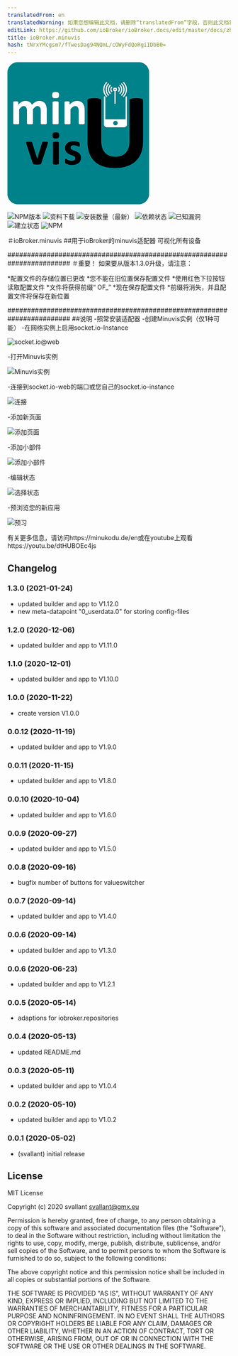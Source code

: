 ```yaml
---
translatedFrom: en
translatedWarning: 如果您想编辑此文档，请删除“translatedFrom”字段，否则此文档将再次自动翻译
editLink: https://github.com/ioBroker/ioBroker.docs/edit/master/docs/zh-cn/adapterref/iobroker.minuvis/README.md
title: ioBroker.minuvis
hash: tNrxYMcgsm7/fTwesDag94NQmL/cOWyFdQoRgiIDbB0=
---
```

![商标](../../../en/adapterref/iobroker.minuvis/admin/minuvis.png)

![NPM版本](http://img.shields.io/npm/v/iobroker.minuvis.svg)
![资料下载](https://img.shields.io/npm/dm/iobroker.minuvis.svg)
![安装数量（最新）](http://iobroker.live/badges/minuvis-installed.svg)
![依赖状态](https://img.shields.io/david/minukodu/iobroker.minuvis.svg)
![已知漏洞](https://snyk.io/test/github/minukodu/ioBroker.minuvis/badge.svg)
![建立状态](https://travis-ci.org/minukodu/ioBroker.minuvis.svg?branch=master)
![NPM](https://nodei.co/npm/iobroker.minuvis.png?downloads=true)

＃ioBroker.minuvis
##用于ioBroker的minuvis适配器
可视化所有设备

########################################################################
＃重要！
如果要从版本1.3.0升级，请注意：

*配置文件的存储位置已更改
*您不能在旧位置保存配置文件
*使用红色下拉按钮读取配置文件
*文件将获得前缀“ OF_”
*现在保存配置文件
*前缀将消失，并且配置文件将保存在新位置

########################################################################
##说明
-照常安装适配器
-创建Minuvis实例（仅1种可能）
-在网络实例上启用socket.io-Instance

![socket.io@web](https://minukodu.de/githubimg/web_instance_socket_io.jpg)

-打开Minuvis实例

![Minuvis实例](https://minukodu.de/githubimg/minuvis_instance.jpg)

-连接到socket.io-web的端口或您自己的socket.io-instance

![连接](https://minukodu.de/githubimg/minuvis_connect.jpg)

-添加新页面

![添加页面](https://minukodu.de/githubimg/minuvis_addpage.jpg)

-添加小部件

![添加小部件](https://minukodu.de/githubimg/minuvis_addwidget.jpg)

-编辑状态

![选择状态](https://minukodu.de/githubimg/minuvis_selectstate.jpg)

-预浏览您的新应用

![预习](https://minukodu.de/githubimg/minuvis_preview.jpg)

有关更多信息，请访问https://minukodu.de/en或在youtube上观看https://youtu.be/dtHUBOEc4js

## Changelog
### 1.3.0 (2021-01-24)
* updated builder and app to V1.12.0
* new meta-datapoint "0_userdata.0" for storing config-files
### 1.2.0 (2020-12-06)
* updated builder and app to V1.11.0
### 1.1.0 (2020-12-01)
* updated builder and app to V1.10.0
### 1.0.0 (2020-11-22)
* create version V1.0.0 
### 0.0.12 (2020-11-19)
* updated builder and app to V1.9.0
### 0.0.11 (2020-11-15)
* updated builder and app to V1.8.0
### 0.0.10 (2020-10-04)
* updated builder and app to V1.6.0
### 0.0.9 (2020-09-27)
* updated builder and app to V1.5.0
### 0.0.8 (2020-09-16)
* bugfix number of buttons for valueswitcher
### 0.0.7 (2020-09-14)
* updated builder and app to V1.4.0
### 0.0.6 (2020-09-14)
* updated builder and app to V1.3.0
### 0.0.6 (2020-06-23)
* updated builder and app to V1.2.1
### 0.0.5 (2020-05-14)
* adaptions for iobroker.repositories
### 0.0.4 (2020-05-13)
* updated README.md
### 0.0.3 (2020-05-11)
* updated builder and app to V1.0.4
### 0.0.2 (2020-05-10)
* updated builder and app to V1.0.2
### 0.0.1 (2020-05-02)
* (svallant) initial release

## License
MIT License

Copyright (c) 2020 svallant <svallant@gmx.eu>

Permission is hereby granted, free of charge, to any person obtaining a copy
of this software and associated documentation files (the "Software"), to deal
in the Software without restriction, including without limitation the rights
to use, copy, modify, merge, publish, distribute, sublicense, and/or sell
copies of the Software, and to permit persons to whom the Software is
furnished to do so, subject to the following conditions:

The above copyright notice and this permission notice shall be included in all
copies or substantial portions of the Software.

THE SOFTWARE IS PROVIDED "AS IS", WITHOUT WARRANTY OF ANY KIND, EXPRESS OR
IMPLIED, INCLUDING BUT NOT LIMITED TO THE WARRANTIES OF MERCHANTABILITY,
FITNESS FOR A PARTICULAR PURPOSE AND NONINFRINGEMENT. IN NO EVENT SHALL THE
AUTHORS OR COPYRIGHT HOLDERS BE LIABLE FOR ANY CLAIM, DAMAGES OR OTHER
LIABILITY, WHETHER IN AN ACTION OF CONTRACT, TORT OR OTHERWISE, ARISING FROM,
OUT OF OR IN CONNECTION WITH THE SOFTWARE OR THE USE OR OTHER DEALINGS IN THE
SOFTWARE.